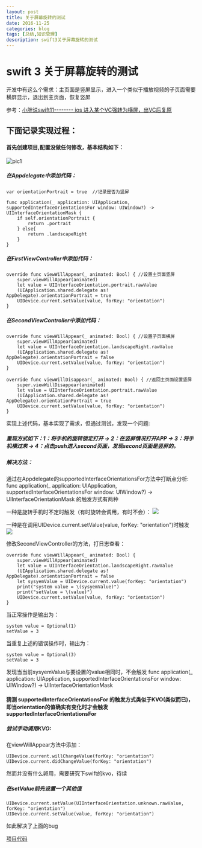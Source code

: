 ```yaml
---
layout: post
title: 关于屏幕旋转的测试
date: 2016-11-25
categories: blog
tags: [总结,知识管理]
description: swift3关于屏幕旋转的测试
---
```


# swift 3 关于屏幕旋转的测试

开发中有这么个需求：主页面是竖屏显示，进入一个类似于播放视频的子页面需要横屏显示，退出到主页面，恢复竖屏

参考：[小胖说swift11-------- ios 进入某个VC强转为横屏，出VC后复原](http://blog.csdn.net/haogaoming123/article/details/53198169)

## 下面记录实现过程：

#### 首先创建项目,配置没做任何修改，基本结构如下：
![pic1](http://oh36yj5vw.bkt.clouddn.com/%E5%B1%8F%E5%B9%95%E5%BF%AB%E7%85%A7%202016-11-25%20%E4%B8%8A%E5%8D%8810.23.23.png)


##### 在Appdelegate中添加代码：

    var orientationPortrait = true  //记录是否为竖屏
    
    func application(_ application: UIApplication, supportedInterfaceOrientationsFor window: UIWindow?) -> UIInterfaceOrientationMask {
        if self.orientationPortrait {
            return .portrait
        } else{
            return .landscapeRight
        }
    }

##### 在FirstViewController中添加代码：

    override func viewWillAppear(_ animated: Bool) { //设置主页面竖屏
        super.viewWillAppear(animated)
        let value = UIInterfaceOrientation.portrait.rawValue
        (UIApplication.shared.delegate as! AppDelegate).orientationPortrait = true
        UIDevice.current.setValue(value, forKey: "orientation")
    }
    
##### 在SecondViewController中添加代码：

    override func viewWillAppear(_ animated: Bool) { //设置子页面横屏
        super.viewWillAppear(animated)
        let value = UIInterfaceOrientation.landscapeRight.rawValue
        (UIApplication.shared.delegate as! AppDelegate).orientationPortrait = false
        UIDevice.current.setValue(value, forKey: "orientation")
    }
    
    override func viewWillDisappear(_ animated: Bool) { //返回主页面设置竖屏
        super.viewWillDisappear(animated)
        let value = UIInterfaceOrientation.portrait.rawValue
        (UIApplication.shared.delegate as! AppDelegate).orientationPortrait = true
        UIDevice.current.setValue(value, forKey: "orientation")
    }
    

实现上述代码，基本实现了需求，但通过测试，发现一个问题:

##### 重现方式如下：1：将手机的旋转锁定打开 -> 2：在竖屏情况打开APP -> 3：将手机横过来 -> 4：点击push进入second页面，发现second页面是竖屏的。

##### 解决方法：

通过在Appdelegate的supportedInterfaceOrientationsFor方法中打断点分析:
func application(_ application: UIApplication, supportedInterfaceOrientationsFor window: UIWindow?) -> UIInterfaceOrientationMask 的触发方式有两种

一种是旋转手机时不定时触发（有时旋转会调用，有时不会）：
![](http://oh36yj5vw.bkt.clouddn.com/%E5%B1%8F%E5%B9%95%E5%BF%AB%E7%85%A7%202016-11-25%20%E4%B8%8A%E5%8D%8811.05.33.png)

一种是在调用UIDevice.current.setValue(value, forKey: "orientation")时触发
![](http://oh36yj5vw.bkt.clouddn.com/%E5%B1%8F%E5%B9%95%E5%BF%AB%E7%85%A7%202016-11-25%20%E4%B8%8A%E5%8D%8811.06.40.png)

修改SecondViewController的方法，打日志查看：

    override func viewWillAppear(_ animated: Bool) {
        super.viewWillAppear(animated)
        let value = UIInterfaceOrientation.landscapeRight.rawValue
        (UIApplication.shared.delegate as! AppDelegate).orientationPortrait = false
        let sysyemValue = UIDevice.current.value(forKey: "orientation")
        print("system value = \(sysyemValue)")
        print("setValue = \(value)")
        UIDevice.current.setValue(value, forKey: "orientation")
    }
    
 当正常操作是输出为：
 
    system value = Optional(1)
    setValue = 3
    
 当重复上述的错误操作时，输出为：
 
    system value = Optional(3)
    setValue = 3
    
发现当当前sysyemValue与要设置的value相同时，不会触发
func application(_ application: UIApplication, supportedInterfaceOrientationsFor window: UIWindow?) -> UIInterfaceOrientationMask

#### 猜测 supportedInterfaceOrientationsFor 的触发方式类似于KVO(类似而已)，即当orientation的值确实有变化时才会触发supportedInterfaceOrientationsFor

##### 尝试手动调用KVO:
在viewWillAppear方法中添加：

    UIDevice.current.willChangeValue(forKey: "orientation")
    UIDevice.current.didChangeValue(forKey: "orientation")
    
然而并没有什么卵用，需要研究下swift的kvo，待续

##### 在setValue前先设置一个其他值

    UIDevice.current.setValue(UIInterfaceOrientation.unknown.rawValue, forKey: "orientation")
    UIDevice.current.setValue(value, forKey: "orientation")

如此解决了上面的bug

[项目代码](https://github.com/martinLilili/OrientationTest)

    



